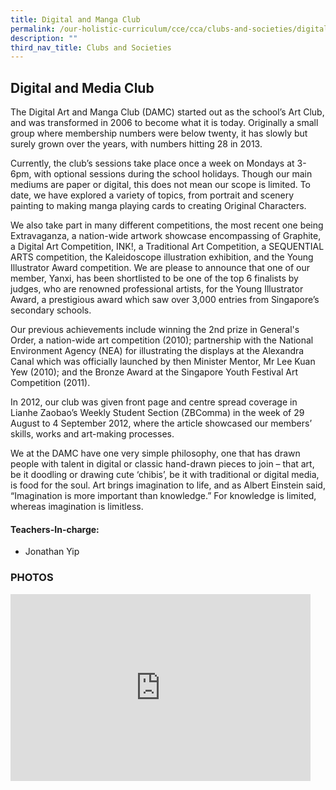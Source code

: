 ```yaml
---
title: Digital and Manga Club
permalink: /our-holistic-curriculum/cce/cca/clubs-and-societies/digital-and-manga-club/
description: ""
third_nav_title: Clubs and Societies
---
```

## **Digital and Media Club**

The Digital Art and Manga Club (DAMC) started out as the school’s Art Club, and was transformed in 2006 to become what it is today. Originally a small group where membership numbers were below twenty, it has slowly but surely grown over the years, with numbers hitting 28 in 2013.

Currently, the club’s sessions take place once a week on Mondays at 3-6pm, with optional sessions during the school holidays. Though our main mediums are paper or digital, this does not mean our scope is limited. To date, we have explored a variety of topics, from portrait and scenery painting to making manga playing cards to creating Original Characters.

We also take part in many different competitions, the most recent one being Extravaganza, a nation-wide artwork showcase encompassing of Graphite, a Digital Art Competition, INK!, a Traditional Art Competition, a SEQUENTIAL ARTS competition, the Kaleidoscope illustration exhibition, and the Young Illustrator Award competition. We are please to announce that one of our member, Yanxi, has been shortlisted to be one of the top 6 finalists by judges, who are renowned professional artists, for the Young Illustrator Award, a prestigious award which saw over 3,000 entries from Singapore’s secondary schools.

Our previous achievements include winning the 2nd prize in General's Order, a nation-wide art competition (2010); partnership with the National Environment Agency (NEA) for illustrating the displays at the Alexandra Canal which was officially launched by then Minister Mentor, Mr Lee Kuan Yew (2010); and the Bronze Award at the Singapore Youth Festival Art Competition (2011).

In 2012, our club was given front page and centre spread coverage in Lianhe Zaobao’s Weekly Student Section (ZBComma) in the week of 29 August to 4 September 2012, where the article showcased our members’ skills, works and art-making processes.

We at the DAMC have one very simple philosophy, one that has drawn people with talent in digital or classic hand-drawn pieces to join – that art, be it doodling or drawing cute ‘chibis’, be it with traditional or digital media, is food for the soul. Art brings imagination to life, and as Albert Einstein said, “Imagination is more important than knowledge.” For knowledge is limited, whereas imagination is limitless.


#### **Teachers-In-charge:**
*   Jonathan Yip


### **PHOTOS** ###

<iframe src="https://docs.google.com/presentation/d/e/2PACX-1vSKZCPMMvhOKUvkZNkHcIarmRrrb9vs3rsBVyaz7X-f1bKViBYOqPn7ZlJj9xK5H1fl88thReYnR3mX/embed?start=true&loop=true&delayms=3000" frameborder="0" width="480" height="299" allowfullscreen="true"></iframe>